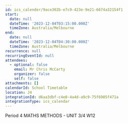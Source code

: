 ```yaml
---
id: ics_calender/9ace302b-e7c9-423e-9e21-6674a32154f1
start:
  date: null
  dateTime: '2023-12-04T03:15:00.000Z'
  timeZone: Australia/Melbourne
end:
  date: null
  dateTime: '2023-12-04T04:30:00.000Z'
  timeZone: Australia/Melbourne
recurrence: null
recurringEventId: null
attendees:
  - optional: false
    email: Mr Chris McCarty
    organizer: false
    self: false
attachments: []
calendarId: School Timetable
location: J4
integrationId: d6aa3dbf-c4e0-4a4d-a9c9-75f6905f471a
integrationType: ics_calendar
---
```

Period 4
MATHS METHODS - UNIT 3/4 W12